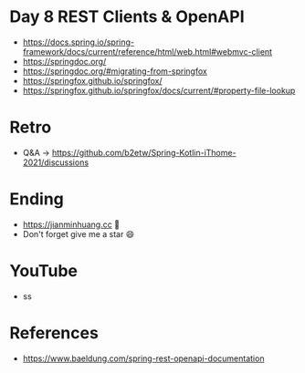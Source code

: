 # Day 8 REST Clients & OpenAPI
* https://docs.spring.io/spring-framework/docs/current/reference/html/web.html#webmvc-client
* https://springdoc.org/
* https://springdoc.org/#migrating-from-springfox
* https://springfox.github.io/springfox/
* https://springfox.github.io/springfox/docs/current/#property-file-lookup

# Retro
* Q&A -> https://github.com/b2etw/Spring-Kotlin-iThome-2021/discussions

# Ending
* https://jianminhuang.cc 🌈
* Don't forget give me a star 😄

# YouTube
* ss

# References
* https://www.baeldung.com/spring-rest-openapi-documentation
